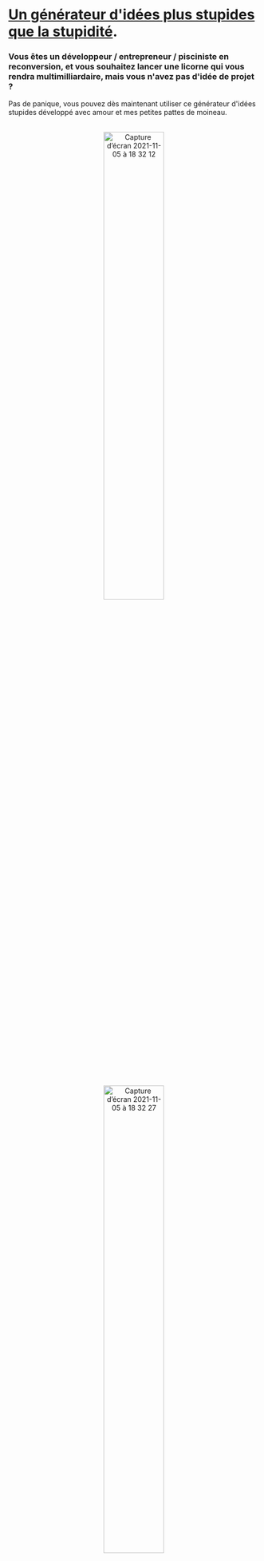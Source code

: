# [Un générateur d'idées plus stupides que la stupidité](https://stupid-idea-generator.herokuapp.com).
### Vous êtes un développeur / entrepreneur / pisciniste en reconversion, et vous souhaitez lancer une licorne qui vous rendra multimilliardaire, mais vous n'avez pas d'idée de projet ? 
Pas de panique, vous pouvez dès maintenant utiliser ce générateur d'idées stupides développé avec amour et mes petites pattes de moineau.
</br></br>
<p align="center" width="100%">
  <img width="49%" alt="Capture d’écran 2021-11-05 à 18 32 12" src="https://user-images.githubusercontent.com/22052507/140553824-a4fc2128-2897-48bd-8990-50da3d704e07.png" style="display: block; margin: 0 auto">
  <img width="49%" alt="Capture d’écran 2021-11-05 à 18 32 27" src="https://user-images.githubusercontent.com/22052507/140553826-85d6bacd-b474-4951-a26e-b6685f8aca56.png" style="display: block; margin: 0 auto">
</p>


